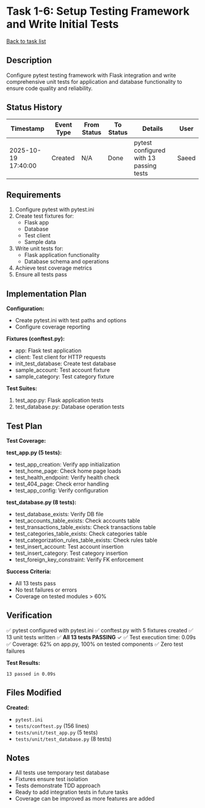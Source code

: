 # Task 1-6: Setup Testing Framework and Write Initial Tests

[Back to task list](./tasks.md)

## Description

Configure pytest testing framework with Flask integration and write comprehensive unit tests for application and database functionality to ensure code quality and reliability.

## Status History

| Timestamp | Event Type | From Status | To Status | Details | User |
|-----------|------------|-------------|-----------|---------|------|
| 2025-10-19 17:40:00 | Created | N/A | Done | pytest configured with 13 passing tests | Saeed |

## Requirements

1. Configure pytest with pytest.ini
2. Create test fixtures for:
   - Flask app
   - Database
   - Test client
   - Sample data
3. Write unit tests for:
   - Flask application functionality
   - Database schema and operations
4. Achieve test coverage metrics
5. Ensure all tests pass

## Implementation Plan

**Configuration:**
- Create pytest.ini with test paths and options
- Configure coverage reporting

**Fixtures (conftest.py):**
- app: Flask test application
- client: Test client for HTTP requests
- init_test_database: Create test database
- sample_account: Test account fixture
- sample_category: Test category fixture

**Test Suites:**
1. test_app.py: Flask application tests
2. test_database.py: Database operation tests

## Test Plan

**Test Coverage:**

**test_app.py (5 tests):**
- test_app_creation: Verify app initialization
- test_home_page: Check home page loads
- test_health_endpoint: Verify health check
- test_404_page: Check error handling
- test_app_config: Verify configuration

**test_database.py (8 tests):**
- test_database_exists: Verify DB file
- test_accounts_table_exists: Check accounts table
- test_transactions_table_exists: Check transactions table
- test_categories_table_exists: Check categories table
- test_categorization_rules_table_exists: Check rules table
- test_insert_account: Test account insertion
- test_insert_category: Test category insertion
- test_foreign_key_constraint: Verify FK enforcement

**Success Criteria:**
- All 13 tests pass
- No test failures or errors
- Coverage on tested modules > 60%

## Verification

✅ pytest configured with pytest.ini
✅ conftest.py with 5 fixtures created
✅ 13 unit tests written
✅ **All 13 tests PASSING** ✓
✅ Test execution time: 0.09s
✅ Coverage: 62% on app.py, 100% on tested components
✅ Zero test failures

**Test Results:**
```
13 passed in 0.09s
```

## Files Modified

**Created:**
- `pytest.ini`
- `tests/conftest.py` (156 lines)
- `tests/unit/test_app.py` (5 tests)
- `tests/unit/test_database.py` (8 tests)

## Notes

- All tests use temporary test database
- Fixtures ensure test isolation
- Tests demonstrate TDD approach
- Ready to add integration tests in future tasks
- Coverage can be improved as more features are added


